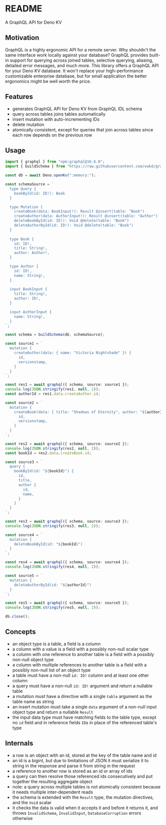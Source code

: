 # README

A GraphQL API for Deno KV



## Motivation

GraphQL is a highly ergonomic API for a remote server. Why shouldn't the same interface work locally against your database? GraphQL provides built-in support for querying across joined tables, selective querying, aliasing, detailed error messages, and much more. This library offers a GraphQL API for your Deno KV database. It won't replace your high-performance customizable enterprise database, but for small application the better ergonomics might be well worth the price.



## Features

- generates GraphQL API for Deno KV from GraphQL IDL schema
- query across tables joins tables automatically
- insert mutation with auto-incrementing IDs
- delete mutation
- atomically consistent, except for queries that join across tables since each row depends on the previous row



## Usage

```ts
import { graphql } from "npm:graphql@16.6.0";
import { buildSchema } from "https://raw.githubusercontent.com/vwkd/graphql-denokv/main/src/main.ts";

const db = await Deno.openKv(":memory:");

const schemaSource = `
  type Query {
    bookById(id: ID!): Book
  }

  type Mutation {
    createBook(data: BookInput!): Result @insert(table: "Book")
    createAuthor(data: AuthorInput!): Result @insert(table: "Author")
    deleteBookById(id: ID!): Void @delete(table: "Book")
    deleteAuthorById(id: ID!): Void @delete(table: "Book")
  }
  
  type Book {
    id: ID!,
    title: String!,
    author: Author!,
  }

  type Author {
    id: ID!,
    name: String!,
  }
  
  input BookInput {
    title: String!,
    author: ID!,
  }

  input AuthorInput {
    name: String!,
  }
`;

const schema = buildSchema(db, schemaSource);

const source1 = `
  mutation {
    createAuthor(data: { name: "Victoria Nightshade" }) {
      id,
      versionstamp,
    }
  }
`;

const res1 = await graphql({ schema, source: source1 });
console.log(JSON.stringify(res1, null, 2));
const authorId = res1.data.createAuthor.id;

const source2 = `
  mutation {
    createBook(data: { title: "Shadows of Eternity", author: "${authorId}" }) {
      id,
      versionstamp,
    }
  }
`;

const res2 = await graphql({ schema, source: source2 });
console.log(JSON.stringify(res2, null, 2));
const bookId = res2.data.createBook.id;

const source3 = `
  query {
    bookById(id: "${bookId}") {
      id,
      title,
      author {
        id,
        name,
      }
    }
  }
`;

const res3 = await graphql({ schema, source: source3 });
console.log(JSON.stringify(res3, null, 2));

const source4 = `
  mutation {
    deleteBookById(id: "${bookId}")
  }
`;

const res4 = await graphql({ schema, source: source4 });
console.log(JSON.stringify(res4, null, 2));

const source5 = `
  mutation {
    deleteAuthorById(id: "${authorId}")
  }
`;

const res5 = await graphql({ schema, source: source5 });
console.log(JSON.stringify(res5, null, 2));

db.close();
```



## Concepts

- an object type is a table, a field is a column
- a column with a value is a field with a possibly non-null scalar type
- a column with one reference to another table is a field with a possibly non-null object type
- a column with multiple references to another table is a field with a possibly non-null list of an object type
- a table must have a non-null `id: ID!` column and at least one other column
- a query must have a non-null `id: ID!` argument and return a nullable table
- a mutation must have a directive with a single `table` argument as the table name as string
- an insert mutation must take a single `data` argument of a non-null input object type and return a nullable `Result`
- the input data type must have matching fields to the table type, except no `id` field and in reference fields `ID`s in place of the referenced table's type



## Internals

- a row is an object with an id, stored at the key of the table name and id
- an id is a bigint, but due to limitations of JSON it must serialize it to string in the response and parse it from string in the request
- a reference to another row is stored as an id or array of ids
- a query can then resolve those referenced ids consecutively and put together the resulting aggregate object
- note: a query across multiple tables is not atomically consistent because it needs multiple inter-dependent reads
- the schema is extended with the `Result` type, the mutation directives, and the `Void` scalar
- it checks the data is valid when it accepts it and before it returns it, and throws `InvalidSchema`, `InvalidInput`, `DatabaseCorruption` errors otherwise
